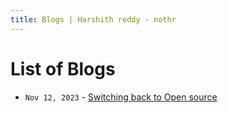 ```yaml
---
title: Blogs | Harshith reddy - nothr
---
```


# List of Blogs
- `Nov 12, 2023` - [Switching back to Open source](/./blogs/switching-back-to-open-source.html)
